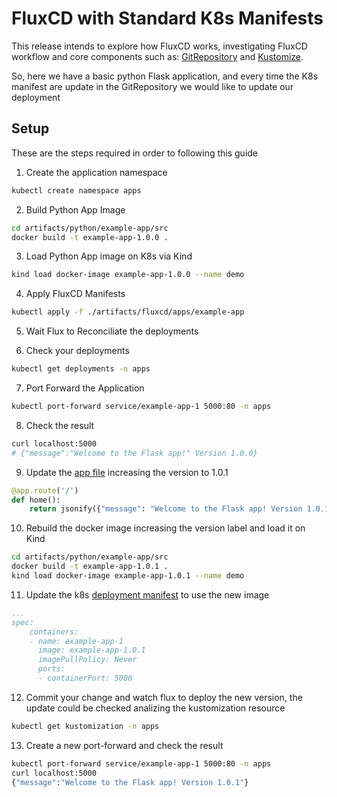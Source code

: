 # FluxCD with Standard K8s Manifests

This release intends to explore how FluxCD works, investigating FluxCD workflow and core components such as: [GitRepository](https://fluxcd.io/flux/components/source/gitrepositories/) and [Kustomize](https://fluxcd.io/flux/components/kustomize/kustomizations/#writing-a-kustomization-spec).

So, here we have a basic python Flask application, and every time the K8s manifest are update in the GitRepository we would like to update our deployment

## Setup

These are the steps required in order to following this guide

1. Create the application namespace
```bash
kubectl create namespace apps
```

2. Build Python App Image
```bash
cd artifacts/python/example-app/src
docker build -t example-app-1.0.0 .
```

3. Load Python App image on K8s via Kind
```bash
kind load docker-image example-app-1.0.0 --name demo
```

4. Apply FluxCD Manifests
```bash
kubectl apply -f ./artifacts/fluxcd/apps/example-app 
```

5. Wait Flux to Reconciliate the deployments

6. Check your deployments
```bash
kubectl get deployments -n apps
```

7. Port Forward the Application
```bash
kubectl port-forward service/example-app-1 5000:80 -n apps
```

8. Check the result
```bash
curl localhost:5000
# {"message":"Welcome to the Flask app!" Version 1.0.0}
```

9. Update the [app file](./artifacts/python/example-app/src/app.py) increasing the version to 1.0.1
```python
@app.route('/')
def home():
    return jsonify({"message": "Welcome to the Flask app! Version 1.0.1"})
```

10. Rebuild the docker image increasing the version label and load it on Kind
```bash
cd artifacts/python/example-app/src
docker build -t example-app-1.0.1 .
kind load docker-image example-app-1.0.1 --name demo
```

11. Update the k8s [deployment manifest](./artifacts/python/example-app/k8s/deployment.yaml) to use the new image
```yaml
...
spec:
    containers:
    - name: example-app-1
      image: example-app-1.0.1
      imagePullPolicy: Never
      ports:
      - containerPort: 5000
```

12. Commit your change and watch flux to deploy the new version, the update could be checked analizing the kustomization resource
```bash
kubectl get kustomization -n apps
```

13. Create a new port-forward and check the result
```bash
kubectl port-forward service/example-app-1 5000:80 -n apps
curl localhost:5000
{"message":"Welcome to the Flask app! Version 1.0.1"}
```
